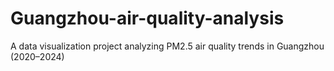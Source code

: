 # Guangzhou-air-quality-analysis
A data visualization project analyzing PM2.5 air quality trends in Guangzhou (2020–2024)
